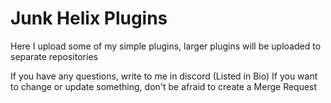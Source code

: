 # Junk Helix Plugins

Here I upload some of my simple plugins, larger plugins will be uploaded to separate repositories

If you have any questions, write to me in discord (Listed in Bio)
If you want to change or update something, don't be afraid to create a Merge Request
